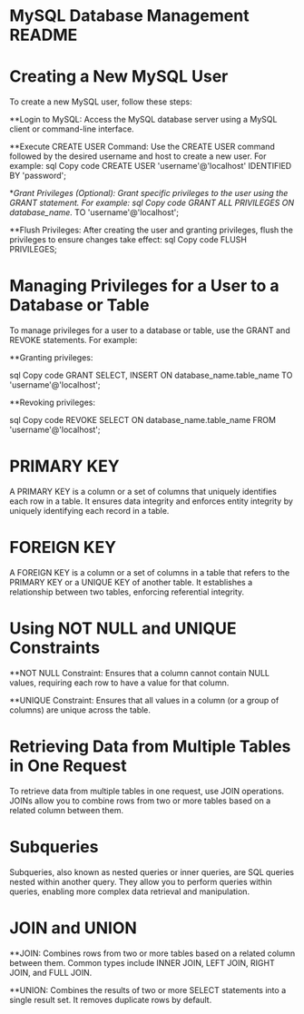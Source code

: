 # MySQL Database Management README

# Creating a New MySQL User
To create a new MySQL user, follow these steps:

**Login to MySQL: Access the MySQL database server using a MySQL client or command-line interface.

**Execute CREATE USER Command: Use the CREATE USER command followed by the desired username and host to create a new user. For example:
sql
Copy code
CREATE USER 'username'@'localhost' IDENTIFIED BY 'password';

**Grant Privileges (Optional): Grant specific privileges to the user using the GRANT statement. For example:
sql
Copy code
GRANT ALL PRIVILEGES ON database_name.* TO 'username'@'localhost';

**Flush Privileges: After creating the user and granting privileges, flush the privileges to ensure changes take effect:
sql
Copy code
FLUSH PRIVILEGES;

# Managing Privileges for a User to a Database or Table

To manage privileges for a user to a database or table, use the GRANT and REVOKE statements. For example:

**Granting privileges:

sql
Copy code
GRANT SELECT, INSERT ON database_name.table_name TO 'username'@'localhost';

**Revoking privileges:

sql
Copy code
REVOKE SELECT ON database_name.table_name FROM 'username'@'localhost';

# PRIMARY KEY

A PRIMARY KEY is a column or a set of columns that uniquely identifies each row in a table. It ensures data integrity and enforces entity integrity by uniquely identifying each record in a table.

# FOREIGN KEY

A FOREIGN KEY is a column or a set of columns in a table that refers to the PRIMARY KEY or a UNIQUE KEY of another table. It establishes a relationship between two tables, enforcing referential integrity.

# Using NOT NULL and UNIQUE Constraints

**NOT NULL Constraint: Ensures that a column cannot contain NULL values, requiring each row to have a value for that column.

**UNIQUE Constraint: Ensures that all values in a column (or a group of columns) are unique across the table.

# Retrieving Data from Multiple Tables in One Request

To retrieve data from multiple tables in one request, use JOIN operations. JOINs allow you to combine rows from two or more tables based on a related column between them.

# Subqueries

Subqueries, also known as nested queries or inner queries, are SQL queries nested within another query. They allow you to perform queries within queries, enabling more complex data retrieval and manipulation.

# JOIN and UNION

**JOIN: Combines rows from two or more tables based on a related column between them. Common types include INNER JOIN, LEFT JOIN, RIGHT JOIN, and FULL JOIN.

**UNION: Combines the results of two or more SELECT statements into a single result set. It removes duplicate rows by default.
